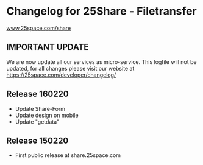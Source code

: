 # Changelog for 25Share - Filetransfer
www.25space.com/share

## IMPORTANT UPDATE
We are now update all our services as micro-service. This logfile will not be updated, for all changes please visit our website at https://25space.com/developer/changelog/

## Release 160220
- Update Share-Form
- Update design on mobile
- Update "getdata"

## Release 150220
- First public release at share.25space.com
